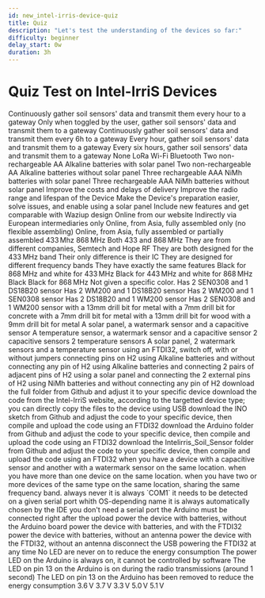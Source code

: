```yaml
---
id: new_intel-irris-device-quiz
title: Quiz
description: "Let's test the understanding of the devices so far:"
difficulty: beginner
delay_start: 0w
duration: 3h
---
```


Quiz Test on Intel-IrriS Devices
========

<quiz id="c0d9fcf5-51a2-4cdf-8fce-43f99063034f" type="single-choice" title="What is the main process of the Intel-IrriS Device?">
	<answer feedback="Nope.">Continuously gather soil sensors' data and transmit them every hour to a gateway</answer>
	<answer feedback="Thats wrong!">Only when toggled by the user, gather soil sensors' data and transmit them to a gateway</answer>
	<answer feedback="Nope... Well tried!"> Continuously gather soil sensors' data and transmit them every 6h to a gateway </answer>
	<answer feedback="You got it!" right>Every hour, gather soil sensors' data and transmit them to a gateway</answer>
	<answer feedback="Thats wrong too!">Every six hours, gather soil sensors' data and transmit them to a gateway</answer>
</quiz>

<quiz id="f29c74e6-4728-4cba-8f1a-721dccfc33f6" type="single-choice" title="Which radio technology is used by the Intel-IrriS Device?">
	<answer feedback="Nope.">None</answer>
	<answer feedback="You got it!" right>LoRa</answer>
	<answer feedback="Nope... Well tried!">Wi-Fi</answer>
	<answer feedback="Thats wrong!">Bluetooth</answer>
</quiz>

<quiz id="3ca01562-4190-4a52-a0c3-62774c1c36e7" type="single-choice" title="The Intel-IrriS Device is not designed to run on...">
	<answer feedback="You got it!" right>Two non-rechargeable AA Alkaline batteries with solar panel</answer>
	<answer feedback="Nope... Well tried!">Two non-rechargeable AA Alkaline batteries without solar panel</answer>
	<answer feedback="Nope.">Three rechargeable AAA NiMh batteries with solar panel</answer>
	<answer feedback="Thats wrong!">Three rechargeable AAA NiMh batteries without solar panel</answer>
</quiz>

<quiz id="e7dc1120-2ede-4a75-a344-510d45d18c1a" type="single-choice" title="The IRD PCBA v4.1 we focus on here has been designed to...">
	<answer feedback="Nope.">Improve the costs and delays of delivery</answer>
	<answer feedback="Nope... Well tried!">Improve the radio range and lifespan of the Device</answer>
	<answer feedback="You got it!" right>Make the Device's preparation easier, solve issues, and enable using a solar panel</answer>
	<answer feedback="Thats wrong!">Include new features and get comparable with Waziup design</answer>
</quiz>

<quiz id="ee039a61-60e3-4393-aec0-d8c6ff157ee9" type="single-choice" title="The IRD PCBA v4.1 can be ordered and obtained...">
	<answer feedback="Thats wrong!">Online from our website</answer>
	<answer feedback="Nope... Well tried!">Indirectly via European intermediaries only</answer>
	<answer feedback="Nope.">Online, from Asia, fully assembled only (no flexible assembling)</answer>
	<answer feedback="You got it!" right>Online, from Asia, fully assembled or partially assembled</answer>
</quiz>

[comment]: # "adjusted with only a specifically chosen subset of components assembled "

<quiz id="5eee8fd8-2089-4338-8e58-7a5a477588b2" type="single-choice" title="What frequency band is allowed for LoRa in Europe?">
	<answer feedback="Nope.">433&thinsp;Mhz</answer>
	<answer feedback="You got it!" right>868&thinsp;MHz</answer>
	<answer feedback="Thats wrong!">Both 433 and 868&thinsp;MHz</answer>
</quiz>

<quiz id="52a21ba9-a4db-471e-a69f-8520bddacd74" type="single-choice" title="When comparing the RFM95W and the RFM96W LoRa chipset...">
	<answer feedback="Nope.">They are from different companies, Semtech and Hope RF</answer>
	<answer feedback="Nope... Well tried!">They are both designed for the 433&thinsp;MHz band</answer>
	<answer feedback="Thats wrong!">Their only difference is their IC</answer>
	<answer feedback="You got it!" right>They are designed for different frequency bands</answer>
	<answer feedback="Thats wrong too!">They have exactly the same features</answer>
</quiz>

<quiz id="56d901ff-6d74-4652-baca-c66ba2097ed9" type="single-choice" title="In Intel-IrriS, the chosen antennas are...">
	<answer feedback="You got it!" right>Black for 868&thinsp;MHz and white for 433&thinsp;MHz</answer>
	<answer feedback="Nope.">Black for 443&thinsp;MHz and white for 868&thinsp;MHz</answer>
	<answer feedback="Nope... Well tried!">Black</answer>
	<answer feedback="Thats wrong!">Black for 868&thinsp;MHz</answer>
	<answer feedback="Thats wrong too!">Not given a specific color. </answer>
</quiz>


<quiz id="8d02c1a8-67ba-469d-bdb5-299d32fb93e9" type="single-choice" title="A device of type 2WT:">
	<answer feedback="Nope.">Has 2 SEN0308 and 1 DS18B20 sensor</answer>
	<answer feedback="You got it!" right>Has 2 WM200 and 1 DS18B20 sensor</answer>
	<answer feedback="Nope... Well tried!">Has 2 WM200 and 1 SEN0308 sensor</answer>
	<answer feedback="Thats wrong!">Has 2 DS18B20 and 1 WM200 sensor</answer>
	<answer feedback="Thats wrong too!">Has 2 SEN0308 and 1 WM200 sensor</answer>
</quiz>


<quiz id="2d322383-1add-4962-9b93-f22688532bd5" type="single-choice" title="the waterproof case needs a hole drilled for the antenna:">
	<answer feedback="Nope.">with a 13mm drill bit for metal</answer>
	<answer feedback="Nope... Well tried!">with a 7mm drill bit for concrete</answer>
	<answer feedback="You got it!" right>with a 7mm drill bit for metal</answer>
	<answer feedback="Thats wrong!">with a 13mm drill bit for wood</answer>
	<answer feedback="Thats wrong too!">with a 9mm drill bit for metal</answer>
</quiz>

<quiz id="4fd759db-3ce5-4e7c-b7e7-0c24cdf45498" type="single-choice" title="On a single Intel-IrriS PCB, you can connect and work with:">
	<answer feedback="Nope.">A solar panel, a watermark sensor and a capacitive sensor</answer>
	<answer feedback="Nope... Well tried!">A temperature sensor, a watermark sensor and a capacitive sensor</answer>
	<answer feedback="Thats wrong!">2 capacitive sensors</answer>
	<answer feedback="Thats wrong too!">2 temperature sensors</answer>
	<answer feedback="You got it!" right>A solar panel, 2 watermark sensors and a temperature sensor</answer>
</quiz>

<quiz id="1319de02-3362-4ad7-98f5-0b807a25a066" type="single-choice" title="The PCBA could be powered:">
	<answer feedback="You got it!" right>using an FTDI32, switch off, with or without jumpers connecting pins on H2</answer>
	<answer feedback="Nope.">using Alkaline batteries and without connecting any pin of H2</answer>
	<answer feedback="Nope... Well tried!">using Alkaline batteries and connecting 2 pairs of adjacent pins of H2</answer>
	<answer feedback="Thats wrong!">using a solar panel and connecting the 2 external pins of H2</answer>
	<answer feedback="Thats wrong too!">using NiMh batteries and without connecting any pin of H2</answer>
</quiz>

<quiz id="1042f149-64e5-4752-bc02-733243c95e4c" type="single-choice" title="In order to programm a device for Intel-IrriS you must:">
	<answer feedback="Nope.">download the full folder from Github and adjust it to your specific device</answer>
	<answer feedback="Nope... Well tried!">download the code from the Intel-IrriS website, according to the targetted device type; you can directly copy the files to the device using USB</answer>
	<answer feedback="Thats wrong!">download the INO sketch from Github and adjust the code to your specific device, then compile and upload the code using an FTDI32</answer>
	<answer feedback="You got it!" right>download the Arduino folder from Github and adjust the code to your specific device, then compile and upload the code using an FTDI32</answer>
	<answer feedback="Thats wrong too!">download the Intelirris_Soil_Sensor folder from Github and adjust the code to your specific device, then compile and upload the code using an FTDI32</answer>
</quiz>

<quiz id="8b113bc8-4245-4de4-a163-a063b368dc7c" type="single-choice" title="You must specify different Device addresses in the INO sketch">
	<answer feedback="Nope.">when you have a device with a capacitive sensor and another with a watermark sensor on the same location. </answer>
	<answer feedback="Nope... Well tried!">when you have more than one device on the same location.</answer>
	<answer feedback="You got it!" right>when you have two or more devices of the same type on the same location, sharing the same frequency band.</answer>
	<answer feedback="Thats wrong!">always</answer>
	<answer feedback="Thats wrong too!">never</answer>
</quiz>

<quiz id="f834f90e-73dd-477e-97d6-e27d0794b617" type="single-choice" title="In order to upload the programm on an Arduino">
	<answer feedback="Nope.">it is always `COM1` </answer>
	<answer feedback="You got it!" right>it needs to be detected on a given serial port whith OS-depending name</answer>
	<answer feedback="Nope... Well tried!">it is always automatically chosen by the IDE</answer>
	<answer feedback="Thats wrong!">you don't need a serial port</answer>
	<answer feedback="Thats wrong too!">the Arduino must be connected right after the upload</answer>
</quiz>

<quiz id="06a6b4eb-4c59-4868-877d-24b6bdef59f3" type="single-choice" title="It is completely safe for the components to">
	<answer feedback="You got it!" right>power the device with batteries, without the Arduino board</answer>
	<answer feedback="Nope.">power the device with batteries, and with the FTDI32</answer>
	<answer feedback="Nope... Well tried!">power the device with batteries, without an antenna</answer>
	<answer feedback="Thats wrong!">power the device with the FTDI32, without an antenna</answer>
	<answer feedback="Thats wrong too!">disconnect the USB powering the FTDI32 at any time</answer>
</quiz>

<quiz id="9079a6fb-ec94-43aa-aa9d-02028cd1323a" type="single-choice" title="On the Intel-IrriS Device">
	<answer feedback="Nope.">No LED are never on to reduce the energy consumption</answer>
	<answer feedback="Nope... Well tried!">The power LED on the Arduino is always on, it cannot be controlled by software</answer>
	<answer feedback="You got it!" right>The LED on pin 13 on the Arduino is on during the radio transmissions (around 1 second)</answer>
	<answer feedback="Thats wrong!">The LED on pin 13 on the Arduino has been removed to reduce the energy consumption</answer>
</quiz>

<quiz id="f754d03e-8c48-43bc-a711-3ab44d0123cd" type="single-choice" title="What is the best tension that should be supplied to the Intel-IrriS device, assuming that enough current is supplied too?">
	<answer feedback="Nope.">3.6&thinsp;V</answer>
	<answer feedback="Nope... Well tried!">3.7&thinsp;V</answer>
	<answer feedback="You got it!" right>3.3&thinsp;V</answer>
	<answer feedback="Thats wrong!">5.0&thinsp;V</answer>
	<answer feedback="Thats wrong too!">5.1&thinsp;V</answer>
</quiz>
